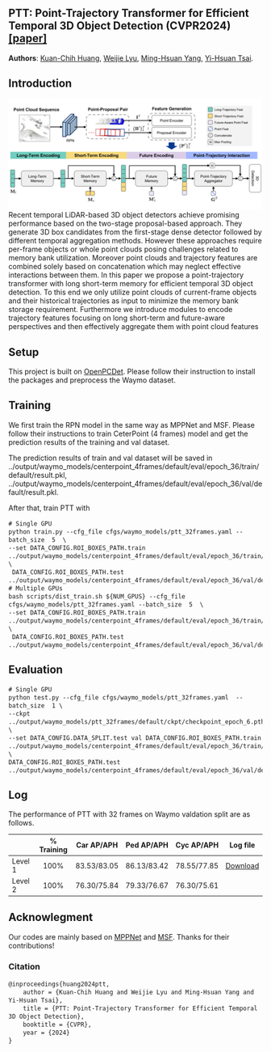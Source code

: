 ## PTT: Point-Trajectory Transformer for Efficient Temporal 3D Object Detection (CVPR2024)[\[paper\]](https://openaccess.thecvf.com/content/CVPR2024/html/Huang_PTT_Point-Trajectory_Transformer_for_Efficient_Temporal_3D_Object_Detection_CVPR_2024_paper.html)

**Authors**: [Kuan-Chih Huang](https://kuanchihhuang.github.io/), [Weijie Lyu](https://www.wlyu.me/), [Ming-Hsuan Yang](https://faculty.ucmerced.edu/mhyang/), [Yi-Hsuan Tsai](https://sites.google.com/site/yihsuantsai/).

## Introduction
<img src="ptt.png" width="600"/>
Recent temporal LiDAR-based 3D object detectors achieve promising performance based on the two-stage proposal-based approach. They generate 3D box candidates from the first-stage dense detector followed by different temporal aggregation methods. However these approaches require per-frame objects or whole point clouds posing challenges related to memory bank utilization. Moreover point clouds and trajectory features are combined solely based on concatenation which may neglect effective interactions between them. In this paper we propose a point-trajectory transformer with long short-term memory for efficient temporal 3D object detection. To this end we only utilize point clouds of current-frame objects and their historical trajectories as input to minimize the memory bank storage requirement. Furthermore we introduce modules to encode trajectory features focusing on long short-term and future-aware perspectives and then effectively aggregate them with point cloud features

## Setup
This project is built on [OpenPCDet](https://github.com/open-mmlab/OpenPCDet). Please follow their instruction to install the packages and preprocess the Waymo dataset.

## Training
We first train the RPN model in the same way as MPPNet and MSF. Please follow their instructions to train CeterPoint (4 frames) model and get the prediction results of the training and val dataset.

The prediction results of train and val dataset will be saved in \
../output/waymo_models/centerpoint_4frames/default/eval/epoch_36/train/default/result.pkl,
../output/waymo_models/centerpoint_4frames/default/eval/epoch_36/val/default/result.pkl.

After that, train PTT with
```shell
# Single GPU
python train.py --cfg_file cfgs/waymo_models/ptt_32frames.yaml --batch_size  5  \
--set DATA_CONFIG.ROI_BOXES_PATH.train  ../output/waymo_models/centerpoint_4frames/default/eval/epoch_36/train/default/result.pkl \
 DATA_CONFIG.ROI_BOXES_PATH.test  ../output/waymo_models/centerpoint_4frames/default/eval/epoch_36/val/default/result.pkl
# Multiple GPUs
bash scripts/dist_train.sh ${NUM_GPUS} --cfg_file cfgs/waymo_models/ptt_32frames.yaml --batch_size  5  \
--set DATA_CONFIG.ROI_BOXES_PATH.train  ../output/waymo_models/centerpoint_4frames/default/eval/epoch_36/train/default/result.pkl \
 DATA_CONFIG.ROI_BOXES_PATH.test  ../output/waymo_models/centerpoint_4frames/default/eval/epoch_36/val/default/result.pkl
```

## Evaluation
```shell
# Single GPU
python test.py --cfg_file cfgs/waymo_models/ptt_32frames.yaml  --batch_size  1 \
--ckpt  ../output/waymo_models/ptt_32frames/default/ckpt/checkpoint_epoch_6.pth \
--set DATA_CONFIG.DATA_SPLIT.test val DATA_CONFIG.ROI_BOXES_PATH.train ../output/waymo_models/centerpoint_4frames/default/eval/epoch_36/train/default/result.pkl \
DATA_CONFIG.ROI_BOXES_PATH.test ../output/waymo_models/centerpoint_4frames/default/eval/epoch_36/val/default/result.pkl
```

## Log

The performance of PTT with 32 frames on Waymo valdation split are as follows. 

|         |  % Training | Car AP/APH | Ped AP/APH | Cyc AP/APH  | Log file |
|---------|:-:|--------|--------|--------|--------|
|  Level 1 | 100% |   83.53/83.05 | 86.13/83.42  |  78.55/77.85  | [Download](https://drive.google.com/file/d/18qlm1oJwwlac0l4n1j5A_E5Sojc79Wbu/view?usp=sharing)
|  Level 2 | 100% |   76.30/75.84 | 79.33/76.67  |  76.30/75.61  |


## Acknowlegment

Our codes are mainly based on [MPPNet](https://github.com/open-mmlab/OpenPCDet/blob/master/docs/guidelines_of_approaches/mppnet.md) and [MSF](https://github.com/skyhehe123/MSF). Thanks for their contributions!


### Citation
```
@inproceedings{huang2024ptt,
    author = {Kuan-Chih Huang and Weijie Lyu and Ming-Hsuan Yang and Yi-Hsuan Tsai},
    title = {PTT: Point-Trajectory Transformer for Efficient Temporal 3D Object Detection},
    booktitle = {CVPR},
    year = {2024}    
}
```
